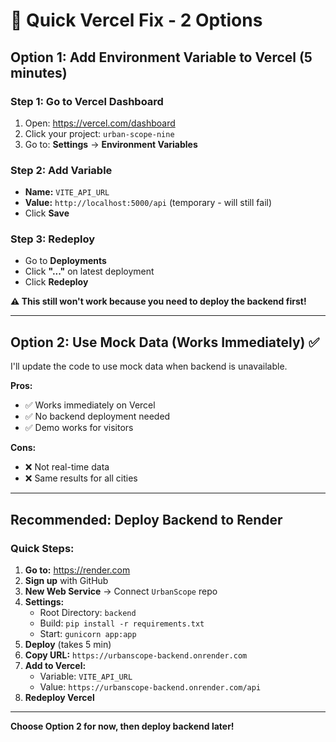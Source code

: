 # 🚀 Quick Vercel Fix - 2 Options

## **Option 1: Add Environment Variable to Vercel (5 minutes)**

### Step 1: Go to Vercel Dashboard
1. Open: https://vercel.com/dashboard
2. Click your project: `urban-scope-nine`
3. Go to: **Settings** → **Environment Variables**

### Step 2: Add Variable
- **Name:** `VITE_API_URL`
- **Value:** `http://localhost:5000/api` (temporary - will still fail)
- Click **Save**

### Step 3: Redeploy
- Go to **Deployments**
- Click **"..."** on latest deployment
- Click **Redeploy**

**⚠️ This still won't work because you need to deploy the backend first!**

---

## **Option 2: Use Mock Data (Works Immediately)** ✅

I'll update the code to use mock data when backend is unavailable.

**Pros:**
- ✅ Works immediately on Vercel
- ✅ No backend deployment needed
- ✅ Demo works for visitors

**Cons:**
- ❌ Not real-time data
- ❌ Same results for all cities

---

## **Recommended: Deploy Backend to Render**

### Quick Steps:

1. **Go to:** https://render.com
2. **Sign up** with GitHub
3. **New Web Service** → Connect `UrbanScope` repo
4. **Settings:**
   - Root Directory: `backend`
   - Build: `pip install -r requirements.txt`
   - Start: `gunicorn app:app`
5. **Deploy** (takes 5 min)
6. **Copy URL:** `https://urbanscope-backend.onrender.com`
7. **Add to Vercel:**
   - Variable: `VITE_API_URL`
   - Value: `https://urbanscope-backend.onrender.com/api`
8. **Redeploy Vercel**

---

**Choose Option 2 for now, then deploy backend later!**
